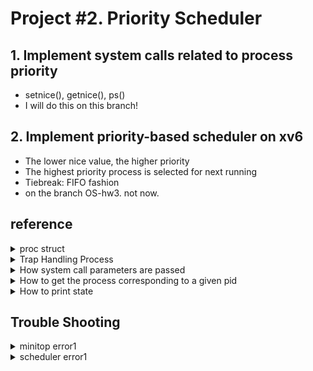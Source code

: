 # Project #2. Priority Scheduler
## 1. Implement system calls related to process priority
- setnice(), getnice(), ps()
- I will do this on this branch!
## 2. Implement priority-based scheduler on xv6
- The lower nice value, the higher priority
- The highest priority process is selected for next running
- Tiebreak: FIFO fashion
- on the branch OS-hw3. not now.
## reference
<details>
  <summary>proc struct</summary>

  ![proc_struct](./images/proc_struct.png)
</details>
<details>
  <summary>Trap Handling Process</summary>
  
  ![trap handling process](./images/capture_250605_131249.png)
  - The `kill()` used in the user program is generated through user.h and usys.S
  - The `kill()` used in the `sys_kill()` and The `kill()` used in the user program are not the same
  - This also applies to `fork()`, `setnice()`, `getnice()`, `ps()`, ...

</details>
<details>
  <summary>How system call parameters are passed</summary>

  - use `argint`, `argptr`, `argstr` in syscall.c
    <details> 
      <summary>view argint, argptr, argstr codes</summary>
  
      ![arg codes](./images/capture_250605_135401.png)
    </details>
    <details>
      <summary>view sys_sleep code using argint to get parameter</summary>

      ![sys_sleep code](./images/sys_sleep_code.png)
    </details>
</details>
<details>
  <summary>How to get the process corresponding to a given pid</summary>

  ![kill image](./images/kill.png)
</details>
<details>
  <summary>How to print state</summary>

  - There is a different appoach to implement printing process state
  ![printing_state](./images/print_state.png)
</details>

## Trouble Shooting
<details>
  <summary>minitop error1</summary>

  - 예상치 못한 출력 <br>
  ![minitop error1](./images/minitop_error1.png)
  - unused proc 예외처리 로직 추가 <br>
  ![minitop_solution1](./images/minitop_solution1.png)
  - userinit에 p->parent = p; 추가 <br>
  ![minitop_solution1_2](./images/minitop_solution1_2.png)
  
</details>
<details>
  <summary>scheduler error1</summary>

  - scheduler 첫 완성 후 생긴 버그 <br>
  ![scheduler_error1](./images/scheduler_error1.png)
    
</details>
